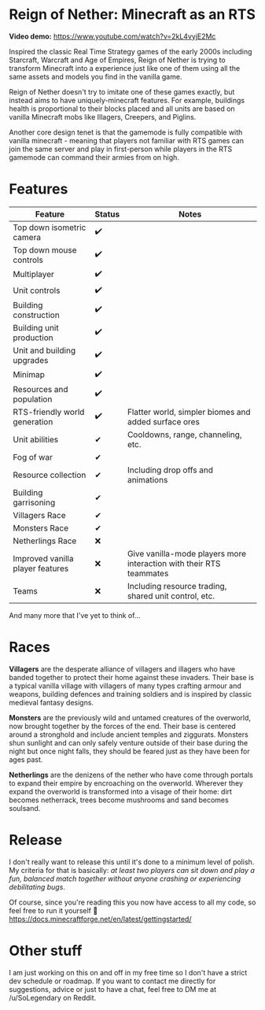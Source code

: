 # Reign of Nether: Minecraft as an RTS

**Video demo:** https://www.youtube.com/watch?v=2kL4vyjE2Mc

Inspired the classic Real Time Strategy games of the early 2000s including Starcraft, Warcraft and Age of Empires, Reign of Nether is trying to transform Minecraft into a experience just like one of them using all the same assets and models you find in the vanilla game.

Reign of Nether doesn't try to imitate one of these games exactly, but instead aims to have uniquely-minecraft features. For example, buildings health is proportional to their blocks placed and all units are based on vanilla Minecraft mobs like Illagers, Creepers, and Piglins.

Another core design tenet is that the gamemode is fully compatible with vanilla minecraft - meaning that players not familiar with RTS games can join the same server and play in first-person while players in the RTS gamemode can command their armies from on high.

# Features

| Feature | Status | Notes |  
|--|--|--|  
| Top down isometric camera | ✔️ |  |  
| Top down mouse controls | ✔️ |  |  
| Multiplayer | ✔️ |  |  
| Unit controls | ✔️ |  |  
| Building construction | ✔️ |  |  
| Building unit production | ✔️ |  |  
| Unit and building upgrades | ✔️ |  |  
| Minimap | ✔️ |  |  
| Resources and population | ✔️ |  |  
| RTS-friendly world generation | ✔️ | Flatter world, simpler biomes and added surface ores |  
| Unit abilities | ✔ | Cooldowns, range, channeling, etc. |  
| Fog of war | ✔ |  |  
| Resource collection | ✔ | Including drop offs and animations |
| Building garrisoning | ✔ |  |
| Villagers Race | ✔ |  |  
| Monsters Race | ✔ |  |  
| Netherlings Race | ❌ |  |  
| Improved vanilla player features | ❌ | Give vanilla-mode players more interaction with their RTS teammates |
| Teams | ❌ | Including resource trading, shared unit control, etc. |

And many more that I've yet to think of...

# Races

**Villagers** are the desperate alliance of villagers and illagers who have banded together to protect their home against these invaders. Their base is a typical vanilla village with villagers of many types crafting armour and weapons, building defences and training soldiers and is inspired by classic medieval fantasy designs.

**Monsters** are the previously wild and untamed creatures of the overworld, now brought together by the forces of the end. Their base is centered around a stronghold and include ancient temples and ziggurats. Monsters shun sunlight and can only safely venture outside of their base during the night but once night falls, they should be feared just as they have been for ages past.

**Netherlings** are the denizens of the nether who have come through portals to expand their empire by encroaching on the overworld. Wherever they expand the overworld is transformed into a visage of their home: dirt becomes netherrack, trees become mushrooms and sand becomes soulsand.

# Release
I don't really want to release this until it's done to a minimum level of polish. My criteria for that is basically: *at least two players can sit down and play a fun, balanced match together without anyone crashing or experiencing debilitating bugs*.

Of course, since you're reading this you now have access to all my code, so feel free to run it yourself 🙂
https://docs.minecraftforge.net/en/latest/gettingstarted/

# Other stuff
I am just working on this on and off in my free time so I don't have a strict dev schedule or roadmap. If you want to contact me directly for suggestions, advice or just to have a chat, feel free to DM me at /u/SoLegendary on Reddit.


